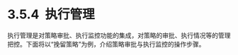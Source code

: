 # 3.5.4  执行管理

执行管理是对策略审批、执行监控功能的集成，对策略的审批、执行情况等的管理把控。下面将以“挽留策略”为例，介绍策略审批与执行监控的操作步骤。
<a name="HyLr9"></a>